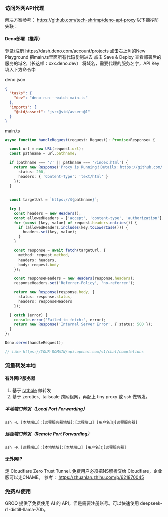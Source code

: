 ### 访问外网API代理
解决方案参考： https://github.com/tech-shrimp/deno-api-proxy 
以下摘抄防失联：

#### Deno部署（推荐）
登录/注册 https://dash.deno.com/account/projects
点击右上角的New Playground
把main.ts里面所有代码复制进去
点击 Save & Deploy
查看部署后的服务的域名（长这样：xxx.deno.dev）
将域名，需要代理的服务名字，API Key填入下方命令中


deno.json
```json
{
  "tasks": {
    "dev": "deno run --watch main.ts"
  },
  "imports": {
    "@std/assert": "jsr:@std/assert@1"
  }
}
```
main.ts
```typescript
async function handleRequest(request: Request): Promise<Response> {

  const url = new URL(request.url);
  const pathname = url.pathname;

  if (pathname === '/' || pathname === '/index.html') {
    return new Response('Proxy is Running！Details：https://github.com/tech-shrimp/deno-api-proxy', {
      status: 200,
      headers: { 'Content-Type': 'text/html' }
    });
  } 
  
  
  const targetUrl = `https://${pathname}`;

  try {
    const headers = new Headers();
    const allowedHeaders = ['accept', 'content-type', 'authorization'];
    for (const [key, value] of request.headers.entries()) {
      if (allowedHeaders.includes(key.toLowerCase())) {
        headers.set(key, value);
      }
    }

    const response = await fetch(targetUrl, {
      method: request.method,
      headers: headers,
      body: request.body
    });

    const responseHeaders = new Headers(response.headers);
    responseHeaders.set('Referrer-Policy', 'no-referrer');

    return new Response(response.body, {
      status: response.status,
      headers: responseHeaders
    });

  } catch (error) {
    console.error('Failed to fetch:', error);
    return new Response('Internal Server Error', { status: 500 });
  }
};

Deno.serve(handleRequest); 

// like https://YOUR-DOMAIN/api.openai.com/v1/chat/completions
```

### 流量转发本地
#### 有外网IP服务器
1. 基于 [rathole](https://github.com/rapiz1/rathole) 做转发
2. 基于 zerotier、tailscale 跨网组网，再配上 tiny proxy 或 ssh 做转发。

##### 本地端口转发（Local Port Forwarding）
`ssh -L [本地端口]:[远程服务器地址]:[远程端口] [用户名]@[远程服务器]`
##### 远程端口转发（Remote Port Forwarding）
`ssh -R [远程端口]:[本地地址]:[本地端口] [用户名]@[远程服务器]`

#### 无外网IP
走 Cloudflare Zero Trust Tunnel. 免费用户必须把NS解析交给 Cloudflare，企业版可以走CNAME。
参考： https://zhuanlan.zhihu.com/p/621870045


### 免费AI使用
GROQ 提供了免费使用 AI 的 API，但是需要注册账号。可以快速使用 deepseek-r1-distill-llama-70b。
